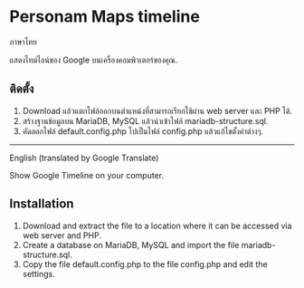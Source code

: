 # Personam Maps timeline

ภาษาไทย

แสดงไทม์ไลน์ของ Google บนเครื่องคอมพิวเตอร์ของคุณ.

## ติดตั้ง
1. Download แล้วแตกไฟล์ออกบนตำแหน่งที่สามารถเรียกใช้ผ่าน web server และ PHP ได้.
2. สร้างฐานข้อมูลบน MariaDB, MySQL แล้วนำเข้าไฟล์ mariadb-structure.sql.
3. คัดลอกไฟล์ default.config.php ไปเป็นไฟล์ config.php แล้วแก้ไขตั้งค่าต่างๆ.

---

English (translated by Google Translate)

Show Google Timeline on your computer.

## Installation
1. Download and extract the file to a location where it can be accessed via web server and PHP.
2. Create a database on MariaDB, MySQL and import the file mariadb-structure.sql.
3. Copy the file default.config.php to the file config.php and edit the settings.